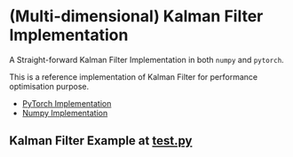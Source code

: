 # (Multi-dimensional) Kalman Filter Implementation

A Straight-forward Kalman Filter Implementation in both `numpy` and `pytorch`.

This is a reference implementation of Kalman Filter for performance optimisation purpose.

- [PyTorch Implementation](./kalman_filter.py)
- [Numpy Implementation](./kalman_filter_np.py)

## Kalman Filter Example at [test.py](/test.py)